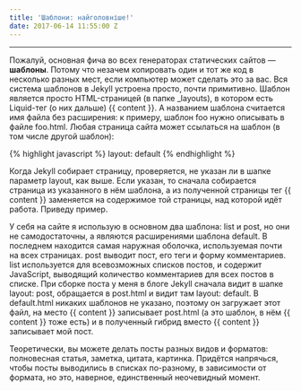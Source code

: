```yaml
---
title: 'Шаблони: найголовніше!'
date: 2017-06-14 11:55:00 Z
---
```


---

Пожалуй, основная фича во всех генераторах статических сайтов — **шаблоны**. Потому что незачем копировать один и тот же код в несколько разных мест, если компьютер может сделать это за вас. Вся система шаблонов в Jekyll устроена просто, почти примитивно. Шаблон является просто HTML-страницей (в папке _layouts), в котором есть Liquid-тег (о них дальше) {{ content }}. А названием шаблона считается имя файла без расширения: к примеру, шаблон foo нужно описывать в файле foo.html.
Любая страница сайта может ссылаться на шаблон (в том числе другой шаблон):

{% highlight javascript %}
layout: default
{% endhighlight %}

Когда Jekyll собирает страницу, проверяется, не указан ли в шапке параметр layout, как выше. Если указан, то сначала собирается страница из указанного в нём шаблона, а из полученной страницы тег {{ content }} заменяется на содержимое той страницы, над которой идёт работа. Приведу пример.

У себя на сайте я использую в основном два шаблона: list и post, но они не самодостаточны, а являются расширениями шаблона default. В последнем находится самая наружная оболочка, используемая почти на всех страницах. post выводит пост, его теги и форму комментариев. list используется для всевозможных списков постов, и содержит JavaScript, выводящий количество комментариев для всех постов в списке. При сборке поста у меня в блоге Jekyll сначала видит в шапке layout: post, обращается в post.html и видит там layout: default. В default.html никаких шаблонов не указано, поэтому он загружает этот файл, на место {{ content }} записывает post.html (а это шаблон, в нём {{ content }} тоже есть) и в полученный гибрид вместо {{ content }} записывает мой пост.

Теоретически, вы можете делать посты разных видов и форматов: полновесная статья, заметка, цитата, картинка. Придётся напрячься, чтобы посты выводились в списках по-разному, в зависимости от формата, но это, наверное, единственный неочевидный момент.
